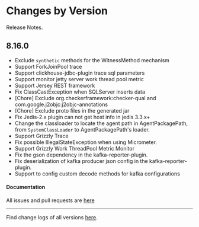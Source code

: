 Changes by Version
==================
Release Notes.

8.16.0
------------------

* Exclude `synthetic` methods for the WitnessMethod mechanism
* Support ForkJoinPool trace
* Support clickhouse-jdbc-plugin trace sql parameters
* Support monitor jetty server work thread pool metric
* Support Jersey REST framework
* Fix ClassCastException when SQLServer inserts data 
* [Chore] Exclude org.checkerframework:checker-qual and com.google.j2objc:j2objc-annotations
* [Chore] Exclude proto files in the generated jar
* Fix Jedis-2.x plugin can not get host info in jedis 3.3.x+
* Change the classloader to locate the agent path in AgentPackagePath, from `SystemClassLoader` to AgentPackagePath's loader.
* Support Grizzly Trace
* Fix possible IllegalStateException when using Micrometer.
* Support Grizzly Work ThreadPool Metric Monitor
* Fix the gson dependency in the kafka-reporter-plugin.
* Fix deserialization of kafka producer json config in the kafka-reporter-plugin.
* Support to config custom decode methods for kafka configurations

#### Documentation


All issues and pull requests are [here](https://github.com/apache/skywalking/milestone/175?closed=1)

------------------
Find change logs of all versions [here](changes).
